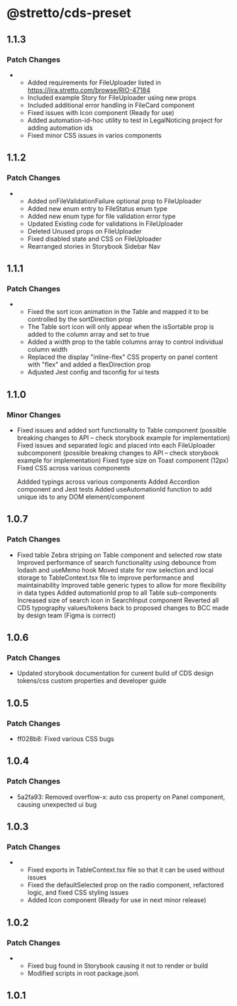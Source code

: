 # @stretto/cds-preset

## 1.1.3

### Patch Changes

- - Added requirements for FileUploader listed in https://jira.stretto.com/browse/RIO-47184
  - Included example Story for FileUploader using new props
  - Included additional error handling in FileCard component
  - Fixed issues with Icon component (Ready for use)
  - Added automation-id-hoc utility to test in LegalNoticing project for adding automation ids
  - Fixed minor CSS issues in varios components

## 1.1.2

### Patch Changes

- - Added onFileValidationFailure optional prop to FileUploader
  - Added new enum entry to FileStatus enum type
  - Added new enum type for file validation error type
  - Updated Existing code for validations in FileUploader
  - Deleted Unused props on FileUploader
  - Fixed disabled state and CSS on FileUploader
  - Rearranged stories in Storybook Sidebar Nav

## 1.1.1

### Patch Changes

- - Fixed the sort icon animation in the Table and mapped it to be controlled by the sortDirection prop
  - The Table sort icon will only appear when the isSortable prop is added to the column array and set to true
  - Added a width prop to the table columns array to control individual column width
  - Replaced the display "inline-flex" CSS property on panel content with "flex" and added a flexDirection prop
  - Adjusted Jest config and tsconfig for ui tests

## 1.1.0

### Minor Changes

- Fixed issues and added sort functionality to Table component (possible breaking changes to API – check storybook example for implementation)
  Fixed issues and separated logic and placed into each FileUploader subcomponent (possible breaking changes to API – check storybook example for implementation)
  Fixed type size on Toast component (12px)
  Fixed CSS across various components

  Addded typings across various components
  Added Accordion component and Jest tests
  Added useAutomationId function to add unique ids to any DOM element/component

## 1.0.7

### Patch Changes

- Fixed table Zebra striping on Table component and selected row state
  Improved performance of search functionality using debounce from lodash and useMemo hook
  Moved state for row selection and local storage to TableContext.tsx file to improve performance and maintainability
  Improved table generic types to allow for more flexibility in data types
  Added automationId prop to all Table sub-components
  Increased size of search icon in SearchInput component
  Reverted all CDS typography values/tokens back to proposed changes to BCC made by design team (Figma is correct)

## 1.0.6

### Patch Changes

- Updated storybook documentation for cureent build of CDS design tokens/css custom properties and developer guide

## 1.0.5

### Patch Changes

- ff028b8: Fixed various CSS bugs

## 1.0.4

### Patch Changes

- 5a2fa93: Removed overflow-x: auto css property on Panel component, causing unexpected ui bug

## 1.0.3

### Patch Changes

- - Fixed exports in TableContext.tsx file so that it can be used without issues
  - Fixed the defaultSelected prop on the radio component, refactored logic, and fixed CSS styling issues
  - Added Icon component (Ready for use in next minor release)

## 1.0.2

### Patch Changes

- - Fixed bug found in Storybook causing it not to render or build
  - Modified scripts in root package.json\

## 1.0.1
